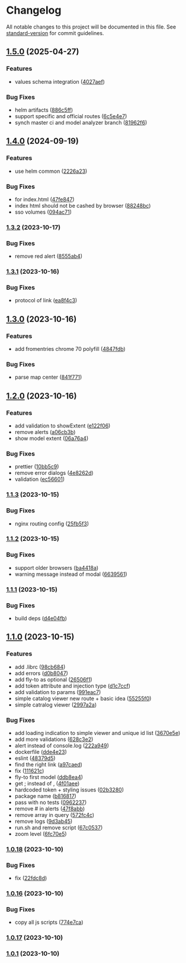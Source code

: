 # Changelog

All notable changes to this project will be documented in this file. See [standard-version](https://github.com/conventional-changelog/standard-version) for commit guidelines.

## [1.5.0](https://github.com/MapColonies/mc-web-tools/compare/v1.4.0...v1.5.0) (2025-04-27)


### Features

* values schema integration ([4027aef](https://github.com/MapColonies/mc-web-tools/commit/4027aef52ac1caa616e2d14180d8588add403c96))


### Bug Fixes

* helm artifacts ([886c5ff](https://github.com/MapColonies/mc-web-tools/commit/886c5ff84d392451d2a36dc88305ddfdc241a743))
* support specific and official routes ([6c5e4e7](https://github.com/MapColonies/mc-web-tools/commit/6c5e4e7254a838de23aeac6456f94e62defb84c5))
* synch master ci and model analyzer branch ([81962f6](https://github.com/MapColonies/mc-web-tools/commit/81962f6a85f23c0cab2ab3d2ecf21175229a0691))

## [1.4.0](https://github.com/MapColonies/mc-web-tools/compare/v1.3.2...v1.4.0) (2024-09-19)


### Features

* use helm common ([2226a23](https://github.com/MapColonies/mc-web-tools/commit/2226a235d3452fe297b046d4001a1158c9682e05))


### Bug Fixes

* for index.html ([47fe847](https://github.com/MapColonies/mc-web-tools/commit/47fe84788ee04b3b46a8fab3944ec090e69d81b8))
* index html should not be cashed by browser ([88248bc](https://github.com/MapColonies/mc-web-tools/commit/88248bcc166a8bb260c56925b8c6cf18abbfbdc1))
* sso volumes ([094ac71](https://github.com/MapColonies/mc-web-tools/commit/094ac715d0bbfc77736e2ff5ad2f4a0a94426aab))

### [1.3.2](https://github.com/MapColonies/mc-web-tools/compare/v1.3.1...v1.3.2) (2023-10-17)


### Bug Fixes

* remove red alert ([8555ab4](https://github.com/MapColonies/mc-web-tools/commit/8555ab4e3c116cc4b4fa32aa362db78b70dcca4e))

### [1.3.1](https://github.com/MapColonies/mc-web-tools/compare/v1.3.0...v1.3.1) (2023-10-16)


### Bug Fixes

* protocol of link ([ea8f4c3](https://github.com/MapColonies/mc-web-tools/commit/ea8f4c3cd25cc5eae6b904149189ae830e9caaf5))

## [1.3.0](https://github.com/MapColonies/mc-web-tools/compare/v1.2.0...v1.3.0) (2023-10-16)


### Features

* add fromentries chrome 70 polyfill ([4847fdb](https://github.com/MapColonies/mc-web-tools/commit/4847fdba7638a9ff5ace26f5fe56f68f2e7a03fc))


### Bug Fixes

* parse map center ([841f771](https://github.com/MapColonies/mc-web-tools/commit/841f771c193eecc797fc750354139520d7a013c5))

## [1.2.0](https://github.com/MapColonies/mc-web-tools/compare/v1.1.3...v1.2.0) (2023-10-16)


### Features

* add validation to showExtent ([e122f06](https://github.com/MapColonies/mc-web-tools/commit/e122f06434f88b91b9058c26ca6aa83728561e45))
* remove alerts ([a06cb3b](https://github.com/MapColonies/mc-web-tools/commit/a06cb3b270369d8d0010264caaec4b4831b8ca74))
* show model extent ([06a76a4](https://github.com/MapColonies/mc-web-tools/commit/06a76a4539a5138e2eca4bf80b762ad1ce64d495))


### Bug Fixes

* prettier ([10bb5c9](https://github.com/MapColonies/mc-web-tools/commit/10bb5c943c7cd0beddc7c818e5aeda30cedf383c))
* remove error dialogs ([4e8262d](https://github.com/MapColonies/mc-web-tools/commit/4e8262d5170b2322e7fb81e736c1f969398b38d5))
* validation ([ec56601](https://github.com/MapColonies/mc-web-tools/commit/ec566017cccc4f0c8c72bb8bb6d1cc0e8eaebc46))

### [1.1.3](https://github.com/MapColonies/mc-web-tools/compare/v1.1.2...v1.1.3) (2023-10-15)


### Bug Fixes

* nginx routing config ([25fb5f3](https://github.com/MapColonies/mc-web-tools/commit/25fb5f394d73f1c7fbc752b8335c19bc23bb15af))

### [1.1.2](https://github.com/MapColonies/mc-web-tools/compare/v1.1.1...v1.1.2) (2023-10-15)


### Bug Fixes

* support older browsers ([ba4418a](https://github.com/MapColonies/mc-web-tools/commit/ba4418af7dc43a25a0c296af164cc77352d3ffcf))
* warning message instead of modal ([6639561](https://github.com/MapColonies/mc-web-tools/commit/6639561c97263037db1e3e185d6bc4b0ecfe31f1))

### [1.1.1](https://github.com/MapColonies/mc-web-tools/compare/v1.1.0...v1.1.1) (2023-10-15)


### Bug Fixes

* build deps ([d4e04fb](https://github.com/MapColonies/mc-web-tools/commit/d4e04fbd4d9daa98a93a6c46c7acc88ddbf1475b))

## [1.1.0](https://github.com/MapColonies/mc-web-tools/compare/v1.0.18...v1.1.0) (2023-10-15)


### Features

* add .librc ([98cb684](https://github.com/MapColonies/mc-web-tools/commit/98cb684c4f78421faacb6d378bcdca3f0e7ccf2e))
* add errors ([d0b8047](https://github.com/MapColonies/mc-web-tools/commit/d0b80476002561f5a3e1b59f7dc75de322c2b320))
* add fly-to as optional ([26506f1](https://github.com/MapColonies/mc-web-tools/commit/26506f19650c3b864e609ce90bcf33c61838fce2))
* add token attribute and injection type ([d1c7ccf](https://github.com/MapColonies/mc-web-tools/commit/d1c7ccfe1f66a2c0f96525cf036e2025e055831f))
* add validation to params ([991eac7](https://github.com/MapColonies/mc-web-tools/commit/991eac794b013b86f1cef790fd128f3a87f370ec))
* simple catalog viewer new route + basic idea ([55255f0](https://github.com/MapColonies/mc-web-tools/commit/55255f091e6e73ee30752c525adb3430764ca30d))
* simple catralog viewer ([2997a2a](https://github.com/MapColonies/mc-web-tools/commit/2997a2acccaf85edca09d31dd59ad44dd49fb5bf))


### Bug Fixes

* add loading indication to simple viewer and unique id list ([3670e5e](https://github.com/MapColonies/mc-web-tools/commit/3670e5e90a9334075431af354de89f9767d4791d))
* add more validations ([628c3e2](https://github.com/MapColonies/mc-web-tools/commit/628c3e2f6bd14804b07a252e70959bf44ffa32bb))
* alert instead of console.log ([222a949](https://github.com/MapColonies/mc-web-tools/commit/222a949a6dbbade6524bb7ba1631fb917498f864))
* dockerfile ([dde4e23](https://github.com/MapColonies/mc-web-tools/commit/dde4e23f9ab93892c08f389d199353284e30e587))
* eslint ([48379d5](https://github.com/MapColonies/mc-web-tools/commit/48379d5f251f86074939a35fa6bad08d50f04b91))
* find the right link ([a97caed](https://github.com/MapColonies/mc-web-tools/commit/a97caed12665b170f773fe18376b3a357dce2f02))
* fix ([111621c](https://github.com/MapColonies/mc-web-tools/commit/111621c48213ab5572ad4c0fa1d8d5ff6e42693f))
* fly-to first model ([ddb8ea4](https://github.com/MapColonies/mc-web-tools/commit/ddb8ea4c3e662eff5da65e3277851296cc87b90e))
* get ; instead of , ([4f01aee](https://github.com/MapColonies/mc-web-tools/commit/4f01aee41bf6a14884ceec15f82e6a24db5f7bd8))
* hardcoded token + styling issues ([02b3280](https://github.com/MapColonies/mc-web-tools/commit/02b32807e26d51060b58fde3ef95297e087134de))
* package name ([b816817](https://github.com/MapColonies/mc-web-tools/commit/b816817bead92940f49933c7fd889bdac382713a))
* pass with no tests ([0962237](https://github.com/MapColonies/mc-web-tools/commit/0962237dd64a1d88f809885cf7302574137441a6))
* remove # in alerts ([47f8abb](https://github.com/MapColonies/mc-web-tools/commit/47f8abb6027cd2a27282c5d46e600228e5d14c75))
* remove array in query ([572fc4c](https://github.com/MapColonies/mc-web-tools/commit/572fc4c65dc356ab217169f353670e605211fea4))
* remove logs ([9d3ab45](https://github.com/MapColonies/mc-web-tools/commit/9d3ab45b156425a483dbd214f812381928fb4e4c))
* run.sh and remove script ([67c0537](https://github.com/MapColonies/mc-web-tools/commit/67c05375ce3229b83405ddcf590b19b506933bc5))
* zoom level ([6fc70e5](https://github.com/MapColonies/mc-web-tools/commit/6fc70e5fa2a333c134d6117ef55b5caf85a92ada))

### [1.0.18](https://github.com/MapColonies/mc-web-tools/compare/v1.0.17...v1.0.18) (2023-10-10)


### Bug Fixes

* fix ([22fdc8d](https://github.com/MapColonies/mc-web-tools/commit/22fdc8dbeca752f0548b04f641fa3cb2718eec20))

### [1.0.16](https://github.com/MapColonies/mc-web-tools/compare/v1.0.15...v1.0.16) (2023-10-10)


### Bug Fixes

* copy all js scripts ([774e7ca](https://github.com/MapColonies/mc-web-tools/commit/774e7ca8c5d4fb0217c1d9e5d8081d12cde8b9ce))

### [1.0.17](https://github.com/MapColonies/mc-web-tools/compare/v1.0.1...v1.0.17) (2023-10-10)

### [1.0.1](https://github.com/MapColonies/mc-web-tools/compare/v1.0.15...v1.0.1) (2023-10-10)
